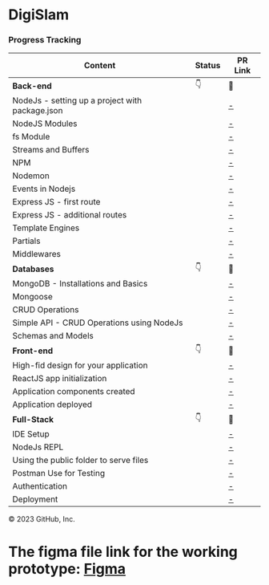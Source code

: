 # DigiSlam

### Progress Tracking

| Content                                         | Status | PR Link |
| ----------------------------------------------- | ------ | ------- |
| **Back-end**                                    | 👇     | 🔗      |
| NodeJs - setting up a project with package.json |        | [-](#)  |
| NodeJS Modules                                  |        | [-](#)  |
| fs Module                                       |        | [-](#)  |
| Streams and Buffers                             |        | [-](#)  |
| NPM                                             |        | [-](#)  |
| Nodemon                                         |        | [-](#)  |
| Events in Nodejs                                |        | [-](#)  |
| Express JS - first route                        |        | [-](#)  |
| Express JS - additional routes                  |        | [-](#)  |
| Template Engines                                |        | [-](#)  |
| Partials                                        |        | [-](#)  |
| Middlewares                                     |        | [-](#)  |
| **Databases**                                   | 👇     | 🔗      |
| MongoDB - Installations and Basics              |        | [-](#)  |
| Mongoose                                        |        | [-](#)  |
| CRUD Operations                                 |        | [-](#)  |
| Simple API - CRUD Operations using NodeJs       |        | [-](#)  |
| Schemas and Models                              |        | [-](#)  |
| **Front-end**                                   | 👇     | 🔗      |
| High-fid design for your application            |        | [-](#)  |
| ReactJS app initialization                      |        | [-](#)  |
| Application components created                  |        | [-](#)  |
| Application deployed                            |        | [-](#)  |
| **Full-Stack**                                  | 👇     | 🔗      |
| IDE Setup                                       |        | [-](#)  |
| NodeJs REPL                                     |        | [-](#)  |
| Using the public folder to serve files          |        | [-](#)  |
| Postman Use for Testing                         |        | [-](#)  |
| Authentication                                  |        | [-](#)  |
| Deployment                                      |        | [-](#)  |


© 2023 GitHub, Inc.




# The figma file link for the working prototype: [Figma](https://www.figma.com/file/bdPosMF7k9aaGOibeHMIf6/Capstone-Project-Design?node-id=0%3A1&t=StlKHhkOUXFe3djq-1)
